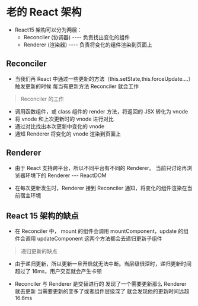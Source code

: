 # 老的 React 架构

- React15 架构可以分为两层：
  - Reconciler (协调器) ---- 负责找出变化的组件
  - Renderer (渲染器) ---- 负责将变化的组件渲染到页面上

## Reconciler

- 当我们再 React 中通过一些更新的方法（this.setState,this.forceUpdate....）触发更新的时候 每当有更新方法 Reconciler 就会工作

> Reconciler 的工作

- 调用函数组件，或 class 组件的 render 方法，将返回的 JSX 转化为 vnode
- 将 vnode 和上次更新时的 vnode 进行对比
- 通过对比找出本次更新中变化的 vnode
- 通知 Renderer 将变化的 vnode 渲染到页面上

## Renderer

- 由于 React 支持跨平台，所以不同平台有不同的 Renderer。 当前只讨论再浏览器环境下的 Renderer --- ReactDOM

- 在每次更新发生时，Renderer 接到 Reconciler 通知，将变化的组件渲染在当前宿主环境

## React 15 架构的缺点

- 在 Reconciler 中， mount 的组件会调用 mountComponent，update 的组件会调用 updateComponent 这两个方法都会去递归更新子组件

> 递归更新的缺点

- 由于递归更新，所以更新一旦开启就无法中断。当层级很深时，递归更新时间超过了 16ms，用户交互就会产生卡顿

- Reconciler 与 Renderer 是交替进行的 发现了一个需要更新那么 Renderer 就去更新 当需要更新的变多了或者组件层级深了 就会发现他的更新时间远超 16.6ms

